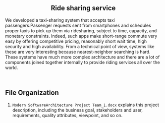 

<h2 align="center">Ride sharing service</h3>

<p align="left">
  We developed a taxi-sharing system that accepts taxi passengers.Passenger requests sent from
smartphones and schedules proper taxis to pick up them via ridesharing, subject to time, capacity, and monetary constraints.
Indeed, such apps make short-range commute very easy by offering competitive pricing, reasonably short wait time, high security and high availability. 
From a technical point of view, systems like these are very interesting because nearest-neighbor searching is hard. 
These systems have much more complex architecture and there are a lot of components joined together internally to provide riding services all over the world.
</p>
  <br>

  
## File Organization

1. `Modern SoftwareArchitecture Project Team_1.docx` explains this project description, including the business goal, stakeholders and user, requirements, quality attributes, viewpoint, and so on.
